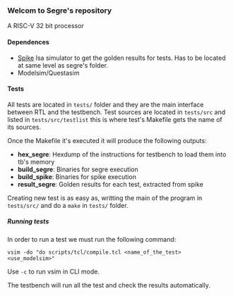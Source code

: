 ### Welcom to Segre's repository

A RISC-V 32 bit processor

#### Dependences
 - [Spike](https://github.com/riscv/riscv-isa-sim) Isa simulator to get the golden results for tests. Has to be located at same level as segre's folder.
 - Modelsim/Questasim

#### Tests
All tests are located in `tests/` folder and they are the main interface between RTL and the testbench. Test sources are located in `tests/src` and listed in `tests/src/testlist` this is where test's Makefile gets the name of its sources.

Once the Makefile it's executed it will produce the following outputs:
 - **hex_segre**: Hexdump of the instructions for testbench to load them into tb's memory
 - **build_segre**: Binaries for segre execution
 - **build_spike**: Binaries for spike execution
 - **result_segre**: Golden results for each test, extracted from spike
 
 Creating new test is as easy as, writting the main of the program in `tests/src/` and do a `make` in `tests/` folder.
 
 ##### Running tests
 In order to run a test we must run the following command:
 
 `vsim -do "do scripts/tcl/compile.tcl <name_of_the_test> <use_modelsim>"`
 
 Use `-c` to run vsim in CLI mode.
 
 The testbench will run all the test and check the results automatically.
